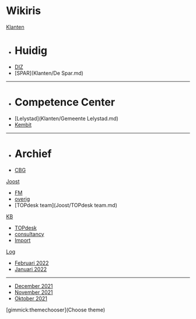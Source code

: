 # Wikiris

[Klanten]()

  * # Huidig
  * [DIZ](Klanten/DIZ.md)
  * [SPAR](Klanten/De Spar.md)
- - - -
  * # Competence Center
  * [Lelystad](Klanten/Gemeente Lelystad.md)
  * [Kembit](Klanten/Kembit.md)
- - - -
  * # Archief
  * [CBG](Klanten/CBG.md)

[Joost]()

  * [FM](Joost/FM.md)
  * [overig](Joost/overige.md)
  * [TOPdesk team](Joost/TOPdesk team.md)
  
[KB]()

  * [TOPdesk](KB/topdesk.md)
  * [consultancy](KB/consultancy.md)
  * [Import](KB/importeren/import.md)

[Log]()

  * [Februari 2022](log/2022/2022-02.md)
  * [Januari 2022](log/2022/2022-01.md)
- - - -
  * [December 2021](log/2021/2021-12.md)
  * [November 2021](log/2021/2021-11.md)
  * [Oktober 2021](log/2021/2021-10.md)

[gimmick:themechooser](Choose theme)
